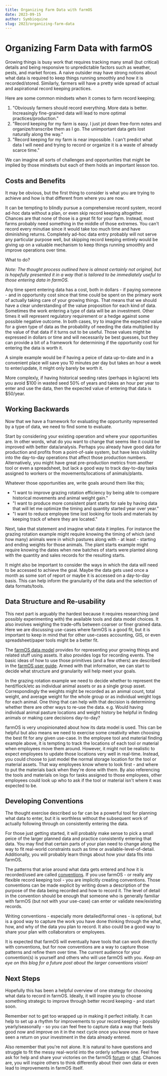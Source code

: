 ```yaml
---
title: Organizing Farm Data with farmOS
date: 2023-09-15
author: Symbioquine
slug: 2023/organizing-farm-data
---
```


# Organizing Farm Data with farmOS

Growing things is busy work that requires tracking many small (but critical) details and being responsive to unpredictable factors such as weather, pests, and
market forces. A naive outsider may have strong notions about what data is required to keep things running smoothly and how it is recorded/stored. Similarly,
farmers will have a pretty wide spread of actual and aspirational record keeping practices.

Here are some common mindsets when it comes to farm record keeping;

1. "Obviously farmers should record everything. More data is better. Increasingly fine-grained data will lead to more optimal practices/production."
2. "Record keeping for my farm is easy. I just jot down free-form notes and organize/transcribe them as I go. The unimportant data gets lost naturally along the way."
3. "Record keeping for my farm is near impossible. I can't predict what data I will need and trying to record or organize it is a waste of already scarce time."

We can imagine all sorts of challenges and opportunities that might be implied by those mindsets but each of them holds an important lesson too.

## Costs and Benefits

It may be obvious, but the first thing to consider is what you are trying to achieve and how is that different from where you are now.

It can be tempting to blindly pursue a comprehensive record system, record ad-hoc data without a plan, or even skip record keeping altogether. Chances are that none of
those is a great fit for your farm. Instead, most farms probably need something in the middle of those extremes. You can't record every minutiae since it would
take too much time and have diminishing returns. Completely ad-hoc data entry probably will not serve any particular purpose well, but skipping record keeping
entirely would be giving up on a valuable mechanism to keep things running smoothly and improve operations over time.

What to do?

*Note: The thought process outlined here is almost certainly not original, but is hopefully presented it in a way that is tailored to be immediately useful to those entering data in farmOS.*

Any time spent entering data has a cost, both in dollars - if paying someone - and in opportunity cost since that time could be spent on the primary work of actually
taking care of your growing things. That means that we should have a clear understanding of the value proposition for each kind of data. Sometimes the work entering a
type of data will be an investment. Other times it will represent regulatory requirement or a hedge against some possible negative outcome. In both cases, try to imagine
the expected value for a given type of data as the probability of needing the data multiplied by the value of that data if it turns out to be useful. Those values might
be expressed in dollars or time and will necessarily be best guesses, but they can provide a bit of a framework for determining if the opportunity cost for entering the
data is worth it.

A simple example would be if having a peice of data up-to-date and in a convenient place will save you 10 minutes per day but takes an hour a week to enter/update, it
might only barely be worth it.

More complexly, if having historical seeding rates (perhaps in kg/acre) lets you avoid $100 in wasted seed 50% of years and takes an hour per year to enter and use the
data, then the expected value of entering that data is $50/year.

## Working Backwards

Now that we have a framework for evaluating the opportunity represented by a type of data, we need to find some to evaluate.

Start by considering your existing operation and where your opportunities are. In other words, what do you want to change that seems like it could be improved with
better data/analysis. Perhaps you already have good data for production and profits from a point-of-sale system, but have less visibility into the day-to-day operations
that affect those production numbers. Alternatively, you might have great pre-production metrics from another tool or even a spreadsheet, but lack a good way to track
day-to-day tasks assigned to workers or the movements/locations of animals/plants.

Whatever those opportunities are, write goals around them like this;

* "I want to improve grazing rotation efficiency by being able to compare historical movements and animal weight gain."
* "I want to produce more consistent plant starts for sale by having data that will let me optimize the timing and quantity started year over year."
* "I want to reduce employee time lost looking for tools and materials by keeping track of where they are located."

Next, take that statement and imagine what data it implies. For instance the grazing rotation example might require knowing the timing of which (and how many) animals
were in which pastures along with - at least - starting and ending weights for those animals. The plant starts example might require knowing the dates when new batches
of starts were planted along with the quantity and sales records for the resulting starts.

It might also be important to consider the ways in which the data will need to be accessed to achieve the goal. Maybe the data gets used once a month as some sort of
report or maybe it is accessed on a day-to-day basis. This can help inform the granularity of the data and the selection of data formats/tools.

## Data Structure and Re-usability

This next part is arguably the hardest because it requires researching (and possibly experimenting with) the available tools and data model choices. It also involves
weighing the trade-offs between coarser or finer grained data. Here we are discussing use-cases where farmOS is a good fit, but it is important to keep in mind that
for other use-cases accounting, GIS, or even spreadsheet/paper tools might be a better fit.

The [farmOS data model](https://farmos.org/model/) provides for representing your growing things and related stuff using assets. It also provides logs for recording
events. The basic ideas of how to use those primitives (and a few others) are described in the [farmOS user guide](https://farmos.org/guide/). Armed with that information,
we can start to decide what structure and granularity will help meet your goals.

In the grazing rotation example we need to decide whether to represent the herd/flock/etc as individual animal assets or as a single group asset. Correspondingly
the weights might be recorded as an animal count, total weight, and average weight for the whole group or as individual weight logs for each animal. One thing that
can help with that decision is determining whether there are other ways to re-use the data. e.g. Would having individual animal pasture locations and weight history
be helpful in finding animals or making care decisions day-to-day?

farmOS is very unopinionated about how its data model is used. This can be helpful but also means we need to exercise some creativity when choosing the best fit for
any given use-case. In the employee tool and material finding example above, it is tempting to track the locations of each tool or material when employees move them
around. However, it might not be realistic to expect employees to update those locations very well in real-time. Instead, you could choose to just model the normal storage
location for the tool or material assets. That way employees know where to look first - and where to put the materials back when they're done with them. By also referencing
the tools and materials on logs for tasks assigned to those employees, other employees could look up who to ask if the tool or material isn't where it was expected to
be.

## Developing Conventions

The thought exercise described so far can be a powerful tool for planning what data to enter, but it is worthless without the subsequent work of actually following through
on consistently entering the data.

For those just getting started, it will probably make sense to pick a small peice of the larger planned data and practice consistently entering that data. You may find
that certain parts of your plan need to change along the way to fit real-world constraints such as time or available-level-of-detail. Additionally, you will probably
learn things about how your data fits into farmOS.

The patterns that arise around what data gets entered and how it is recorded/used are called [conventions](https://farmos.org/model/convention/). If you use farmOS -
or really any flexible record keeping tool - you are implicitly creating conventions. Those conventions can be made explicit by writing down a description of the purpose
of the data being recorded and how to record it. The level of detail in the convention should be enough that someone who is generally familiar with farmOS (but not
with your use-case) can enter or validate new/existing records.

Writing conventions - especially more detailed/formal ones - is optional, but is a good way to capture the work you have done thinking through the what, how, and why
of the data you plan to record. It also could be a good way to share your plan with collaborators or employees.

It is expected that farmOS will eventually have tools that can work directly with conventions, but for now conventions are a way to capture those patterns and refine
them over time. The current audience for your convention(s) is yourself and others who will use farmOS with you. *Keep an eye on this blog for a future post about the
larger conventions vision!*

## Next Steps

Hopefully this has been a helpful overview of one strategy for choosing what data to record in farmOS. Ideally, it will inspire you to choose something strategic to
improve through better record keeping - and start soon.

Remember not to get too wrapped up in making it perfect initially. It can help to set up a rhythm for improvements to your record keeping - possibly yearly/seasonally -
so you can feel free to capture data a way that feels good now and improve on it in the next cycle once you know more or have seen a return on your investment in
the data already entered.

Also remember that you're not alone. It is natural to have questions and struggle to fit the messy real-world into the orderly software one. Feel free ask for help and
share your victories on the farmOS [forum](https://farmos.discourse.group/) or [chat](https://app.element.io/#/room/#farmOS:matrix.org). Chances are, you will inspire
others to think differently about their own data or even lead to improvements in farmOS itself.
